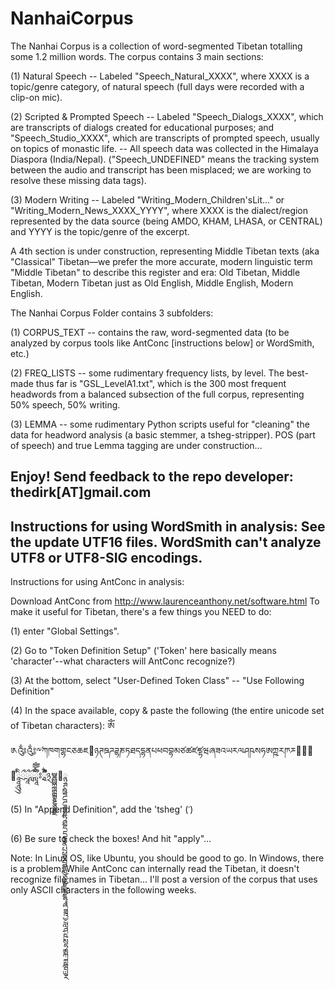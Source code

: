 # NanhaiCorpus

The Nanhai Corpus is a collection of word-segmented Tibetan totalling some 1.2 million words. The corpus contains 3 main sections: 

(1) Natural Speech -- Labeled "Speech_Natural_XXXX", where XXXX is a topic/genre category, of natural speech (full days were recorded with a clip-on mic). 

(2) Scripted & Prompted Speech -- Labeled "Speech_Dialogs_XXXX", which are transcripts of dialogs created for educational purposes; and "Speech_Studio_XXXX", which are transcripts of prompted speech, usually on topics of monastic life. 
  -- All speech data was collected in the Himalaya Diaspora (India/Nepal). ("Speech_UNDEFINED" means the tracking system between the audio and transcript has been misplaced; we are working to resolve these missing data tags). 
  
(3) Modern Writing -- Labeled "Writing_Modern_Children'sLit..." or "Writing_Modern_News_XXXX_YYYY", where XXXX is the dialect/region represented by the data source (being AMDO, KHAM, LHASA, or CENTRAL) and YYYY is the topic/genre of the excerpt. 

A 4th section is under construction, representing Middle Tibetan texts (aka "Classical" Tibetan—we prefer the more accurate, modern linguistic term "Middle Tibetan" to describe this register and era: Old Tibetan, Middle Tibetan, Modern Tibetan just as Old English, Middle English, Modern English. 

The Nanhai Corpus Folder contains 3 subfolders: 

(1) CORPUS_TEXT -- contains the raw, word-segmented data (to be analyzed by corpus tools like AntConc [instructions below] or WordSmith, etc.) 

(2) FREQ_LISTS -- some rudimentary frequency lists, by level. The best-made thus far is "GSL_LevelA1.txt", which is the 300 most frequent headwords from a balanced subsection of the full corpus, representing 50% speech, 50% writing. 

(3) LEMMA -- some rudimentary Python scripts useful for "cleaning" the data for headword analysis (a basic stemmer, a tsheg-stripper). POS (part of speech) and true Lemma tagging are under construction... 

Enjoy! Send feedback to the repo developer: thedirk[AT]gmail.com 
-----------------------------------------------------------------------------------------------
Instructions for using WordSmith in analysis: See the update UTF16 files. WordSmith can't analyze UTF8 or UTF8-SIG encodings. 
-----------------------------------------------------------------------------------------------
Instructions for using AntConc in analysis: 

Download AntConc from http://www.laurenceanthony.net/software.html 
To make it useful for Tibetan, there's a few things you NEED to do: 

(1) enter "Global Settings". 

(2) Go to "Token Definition Setup" ('Token' here basically means 'character'--what characters will AntConc recognize?) 

(3) At the bottom, select "User-Defined Token Class" -- "Use Following Definition" 

(4) In the space available, copy & paste the following (the entire unicode set of Tibetan characters): 
ༀ༁༂༃༸༹ཀཁགགྷངཅཆཇ཈ཉཊཋཌཌྷཎཏཐདདྷནཔཕབབྷམཙཚཛཛྷཝཞཟའཡརལཤཥསཧཨཀྵཪཫཬ཭཮཯཰ཱཱཱིིུུྲྀཷླྀཹེཻོཽཾཿ྄ཱྀྀྂྃ྅ྌྍྎྏྐྑྒྒྷྔྕྖྗ྘ྙྚྛྜྜྷྞྟྠྡྡྷྣྤྥྦྦྷྨྩྪྫྫྷྭྮྯྰྱྲླྴྵྶྷྸྐྵྺྻྼ

(5) In "Append Definition", add the 'tsheg' (་)

(6) Be sure to check the boxes! And hit "apply"... 

Note: In Linux OS, like Ubuntu, you should be good to go. In Windows, there is a problem: While AntConc can internally read the Tibetan, it doesn't recognize file names in Tibetan... I'll post a version of the corpus that uses only ASCII characters in the following weeks. 
